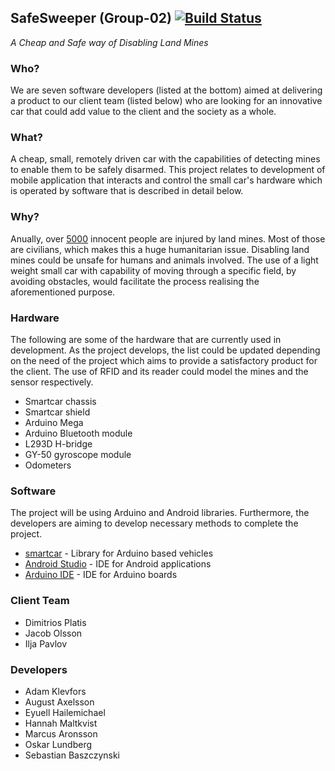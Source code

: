 ## SafeSweeper (Group-02) [![Build Status](https://travis-ci.com/eyuell/group-02-app_dev.svg?branch=master)](https://travis-ci.com/eyuell/group-02-app_dev)
*A Cheap and Safe way of Disabling Land Mines*

### Who?
We are seven software developers (listed at the bottom) aimed at delivering a product to our client team (listed below) who are looking for an innovative car that could add value to the client and the society as a whole.

### What?
A cheap, small, remotely driven car with the capabilities of detecting mines to enable them to be safely disarmed.
This project relates to development of mobile application that interacts and control the small car's hardware which is operated by software that is described in detail below.

### Why?
Anually, over [5000](http://www.the-monitor.org/en-gb/reports/2017/landmine-monitor-2017/casualties.aspx) innocent people are injured by land mines. Most of those are civilians, which makes this a huge humanitarian issue.
Disabling land mines could be unsafe for humans and animals involved. The use of a light weight small car with capability of moving through a specific field, by avoiding obstacles, would facilitate the process realising the aforementioned purpose.

### Hardware
The following are some of the hardware that are currently used in development. As the project develops, the list could be updated depending on the need of the project which aims to provide a satisfactory product for the client.
The use of RFID and its reader could model the mines and the sensor respectively.

* Smartcar chassis
* Smartcar shield
* Arduino Mega
* Arduino Bluetooth module
* L293D H-bridge
* GY-50 gyroscope module
* Odometers

### Software
The project will be using Arduino and Android libraries. Furthermore, the developers are aiming to develop necessary methods to complete the project.
* [smartcar](https://github.com/platisd/smartcar_shield) - Library for Arduino based vehicles
* [Android Studio](https://developer.android.com/studio) - IDE for Android applications
* [Arduino IDE](https://www.arduino.cc/en/main/software) - IDE for Arduino boards


### Client Team
* Dimitrios Platis
* Jacob Olsson
* Ilja Pavlov

### Developers
* Adam Klevfors
* August Axelsson
* Eyuell Hailemichael
* Hannah Maltkvist
* Marcus Aronsson
* Oskar Lundberg
* Sebastian Baszczynski
